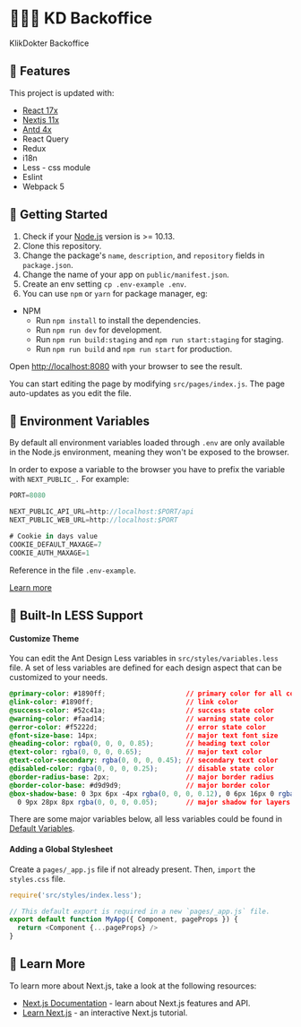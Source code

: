 # 👨🏽‍💻 KD Backoffice
KlikDokter Backoffice

## 📌 Features
This project is updated with:

- [React 17x](https://reactjs.org)
- [Nextjs 11x](https://nextjs.org/)
- [Antd 4x](https://ant.design/)
- React Query
- Redux
- i18n
- Less - css module
- Eslint
- Webpack 5

## 🧐 Getting Started

1. Check if your [Node.js](https://nodejs.org/) version is >= 10.13.
2. Clone this repository.
3. Change the package's `name`, `description`, and `repository` fields in `package.json`.
4. Change the name of your app on `public/manifest.json`.
5. Create an env setting `cp .env-example .env`.
6. You can use `npm` or `yarn` for  package manager, eg:
- NPM
  - Run `npm install` to install the dependencies.
  - Run `npm run dev` for development.
  - Run `npm run build:staging` and `npm run start:staging` for staging.
  - Run `npm run build` and `npm run start` for production.

Open [http://localhost:8080](http://localhost:8080) with your browser to see the result.

You can start editing the page by modifying `src/pages/index.js`. The page auto-updates as you edit the file.

## 🔧 Environment Variables

By default all environment variables loaded through `.env` are only available in the Node.js environment, meaning they won't be exposed to the browser.

In order to expose a variable to the browser you have to prefix the variable with `NEXT_PUBLIC_.` For example:

```js
PORT=8080

NEXT_PUBLIC_API_URL=http://localhost:$PORT/api
NEXT_PUBLIC_WEB_URL=http://localhost:$PORT

# Cookie in days value
COOKIE_DEFAULT_MAXAGE=7
COOKIE_AUTH_MAXAGE=1
```
Reference in the file `.env-example`.

[Learn more](https://nextjs.org/docs/basic-features/environment-variables)

## 🎨 Built-In LESS Support

#### Customize Theme
You can edit the Ant Design Less variables in `src/styles/variables.less` file. A set of less variables are defined for each design aspect that can be customized to your needs.

```css
@primary-color: #1890ff;                    // primary color for all components
@link-color: #1890ff;                       // link color
@success-color: #52c41a;                    // success state color
@warning-color: #faad14;                    // warning state color
@error-color: #f5222d;                      // error state color
@font-size-base: 14px;                      // major text font size
@heading-color: rgba(0, 0, 0, 0.85);        // heading text color
@text-color: rgba(0, 0, 0, 0.65);           // major text color
@text-color-secondary: rgba(0, 0, 0, 0.45); // secondary text color
@disabled-color: rgba(0, 0, 0, 0.25);       // disable state color
@border-radius-base: 2px;                   // major border radius
@border-color-base: #d9d9d9;                // major border color
@box-shadow-base: 0 3px 6px -4px rgba(0, 0, 0, 0.12), 0 6px 16px 0 rgba(0, 0, 0, 0.08),
  0 9px 28px 8px rgba(0, 0, 0, 0.05);       // major shadow for layers

```

There are some major variables below, all less variables could be found in [Default Variables](https://github.com/ant-design/ant-design/blob/master/components/style/themes/default.less).


#### Adding a Global Stylesheet

Create a `pages/_app.js` file if not already present. Then, `import` the `styles.css` file.

```js
require('src/styles/index.less');

// This default export is required in a new `pages/_app.js` file.
export default function MyApp({ Component, pageProps }) {
  return <Component {...pageProps} />
}
```

## 📝 Learn More

To learn more about Next.js, take a look at the following resources:

- [Next.js Documentation](https://nextjs.org/docs) - learn about Next.js features and API.
- [Learn Next.js](https://nextjs.org/learn) - an interactive Next.js tutorial.
